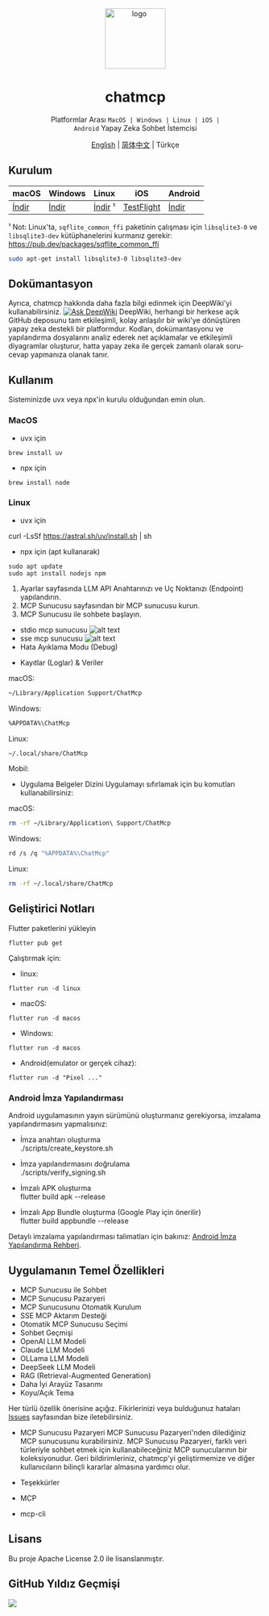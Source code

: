 <div align="center">
<img src="./assets/logo.png" alt="logo" width="120" height="120">
<h1>chatmcp</h1>

Platformlar Arası <code>MacOS | Windows | Linux | iOS | Android</code> Yapay Zeka Sohbet İstemcisi

[English](./README.md) | [简体中文](./README_ZH.md) | Türkçe

</div>

## Kurulum

| macOS                                                 | Windows                                               | Linux                                                   | iOS                                                      | Android                                               |
|-------------------------------------------------------|-------------------------------------------------------|---------------------------------------------------------|----------------------------------------------------------|-------------------------------------------------------|
| [İndir](https://github.com/daodao97/chatmcp/releases) | [İndir](https://github.com/daodao97/chatmcp/releases) | [İndir](https://github.com/daodao97/chatmcp/releases) ¹ | [TestFlight](https://testflight.apple.com/join/dCXksFJV) | [İndir](https://github.com/daodao97/chatmcp/releases) |

¹ Not: Linux'ta, `sqflite_common_ffi` paketinin çalışması için `libsqlite3-0` ve `libsqlite3-dev` kütüphanelerini kurmanız
gerekir: https://pub.dev/packages/sqflite_common_ffi

```bash
sudo apt-get install libsqlite3-0 libsqlite3-dev
```

## Dokümantasyon

Ayrıca, chatmcp hakkında daha fazla bilgi edinmek için DeepWiki'yi kullanabilirsiniz.
[![Ask DeepWiki](https://deepwiki.com/badge.svg)](https://deepwiki.com/daodao97/chatmcp)
DeepWiki, herhangi bir herkese açık GitHub deposunu tam etkileşimli, kolay anlaşılır bir wiki'ye dönüştüren yapay zeka destekli bir platformdur.
Kodları, dokümantasyonu ve yapılandırma dosyalarını analiz ederek net açıklamalar ve etkileşimli diyagramlar oluşturur, hatta yapay zeka ile
gerçek zamanlı olarak soru-cevap yapmanıza olanak tanır.


## Kullanım

Sisteminizde uvx veya npx'in kurulu olduğundan emin olun.
### MacOS

* uvx için

```shell
brew install uv
```

* npx için

```shell
brew install node
```

### Linux

* uvx için

curl -LsSf https://astral.sh/uv/install.sh | sh

* npx için (apt kullanarak)

```shell
sudo apt update
sudo apt install nodejs npm
```

1. Ayarlar sayfasında LLM API Anahtarınızı ve Uç Noktanızı (Endpoint) yapılandırın.
2. MCP Sunucusu sayfasından bir MCP sunucusu kurun.
3. MCP Sunucusu ile sohbete başlayın.

* stdio mcp sunucusu
![alt text](./docs/mcp_stdio.png)
* sse mcp sunucusu
![alt text](./docs/mcp_sse.png)
* Hata Ayıklama Modu (Debug)
- Kayıtlar (Loglar) & Veriler

macOS:

```bash
~/Library/Application Support/ChatMcp
```

Windows:

```bash
%APPDATA%\ChatMcp
```

Linux:

```bash
~/.local/share/ChatMcp
```

Mobil:

- Uygulama Belgeler Dizini
Uygulamayı sıfırlamak için bu komutları kullanabilirsiniz:

macOS:

```bash
rm -rf ~/Library/Application\ Support/ChatMcp
```

Windows:

```bash
rd /s /q "%APPDATA%\ChatMcp"
```

Linux:

```bash
rm -rf ~/.local/share/ChatMcp
```

## Geliştirici Notları

Flutter paketlerini yükleyin
```shell
flutter pub get
```
Çalıştırmak için: 
- linux:
```shell
flutter run -d linux
```

- macOS:
```shell
flutter run -d macos
```

- Windows:
```shell
flutter run -d macos
```

- Android(emulator or gerçek cihaz):
```shell
flutter run -d "Pixel ..."
```


### Android İmza Yapılandırması
Android uygulamasının yayın sürümünü oluşturmanız gerekiyorsa, imzalama yapılandırmasını yapmalısınız:
- İmza anahtarı oluşturma  
./scripts/create_keystore.sh

- İmza yapılandırmasını doğrulama  
./scripts/verify_signing.sh

- İmzalı APK oluşturma  
flutter build apk --release

- İmzalı App Bundle oluşturma (Google Play için önerilir)  
flutter build appbundle --release

Detaylı imzalama yapılandırması talimatları için bakınız: [Android İmza Yapılandırma Rehberi](https://docs.flutter.dev/deployment/android#sign-the-app).

## Uygulamanın Temel Özellikleri
* MCP Sunucusu ile Sohbet
* MCP Sunucusu Pazaryeri
* MCP Sunucusunu Otomatik Kurulum
* SSE MCP Aktarım Desteği
* Otomatik MCP Sunucusu Seçimi
* Sohbet Geçmişi
* OpenAI LLM Modeli
* Claude LLM Modeli
* OLLama LLM Modeli
* DeepSeek LLM Modeli
* RAG (Retrieval-Augmented Generation)
* Daha İyi Arayüz Tasarımı
* Koyu/Açık Tema

Her türlü özellik önerisine açığız. Fikirlerinizi veya bulduğunuz hataları [Issues](https://github.com/daodao97/chatmcp/issues) sayfasından bize iletebilirsiniz.

* MCP Sunucusu Pazaryeri
MCP Sunucusu Pazaryeri'nden dilediğiniz MCP sunucusunu kurabilirsiniz. MCP Sunucusu Pazaryeri, farklı veri türleriyle sohbet etmek için kullanabileceğiniz MCP sunucularının bir koleksiyonudur.
Geri bildirimleriniz, chatmcp'yi geliştirmemize ve diğer kullanıcıların bilinçli kararlar almasına yardımcı olur.

* Teşekkürler
* MCP
* mcp-cli

## Lisans
Bu proje Apache License 2.0 ile lisanslanmıştır.

## GitHub Yıldız Geçmişi

![](https://api.star-history.com/svg?repos=daodao97/chatmcp&type=Date)

